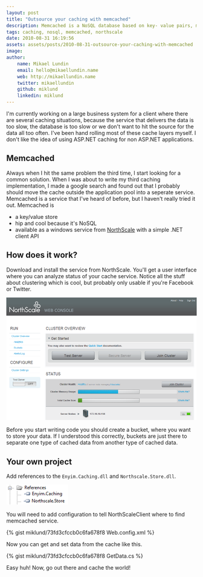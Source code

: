 ```yaml
---
layout: post
title: "Outsource your caching with memcached"
description: Memcached is a NoSQL database based on key- value pairs, making it excellent for caching stuff. Here's a short article on how to get starting caching with memcached.
tags: caching, nosql, memcached, northscale
date: 2010-08-31 16:19:56
assets: assets/posts/2010-08-31-outsource-your-caching-with-memcached
image: 
author:
    name: Mikael Lundin
    email: hello@mikaellundin.name
    web: http://mikaellundin.name
    twitter: mikaellundin
    github: miklund
    linkedin: miklund
---
```


I'm currently working on a large business system for a client where there are several caching situations, because the service that delivers the data is too slow, the database is too slow or we don't want to hit the source for the data all too often.  I've been hand rolling most of these cache layers myself. I don't like the idea of using ASP.NET caching for non ASP.NET applications.

## Memcached

Always when I hit the same problem the third time, I start looking for a common solution. When I was about to write my third caching implementation, I made a google search and found out that I probably should move the cache outside the application pool into a seperate service. Memcached is a service that I've heard of before, but I haven't really tried it out.  Memcached is

* a key/value store
* hip and cool because it's NoSQL
* available as a windows service from [NorthScale](http://www.northscale.com/) with a simple .NET client API

## How does it work?

Download and install the service from NorthScale. You'll get a user interface where you can analyze status of your cache service. Notice all the stuff about clustering which is cool, but probably only usable if you're Facebook or Twitter.

![northscale ui](/assets/posts/2010-08-31-outsource-your-caching-with-memcached/northscale_ui.png)

Before you start writing code you should create a bucket, where you want to store your data. If I understood this correctly, buckets are just there to separate one type of cached data from another type of cached data.

## Your own project

Add references to the `Enyim.Caching.dll` and `Northscale.Store.dll`.

![references tree in visual studio solution explorer](/assets/posts/2010-08-31-outsource-your-caching-with-memcached/references.png)

You will need to add configuration to tell NorthScaleClient where to find memcached service.</p>

{% gist miklund/73fd3cfccb0c6fa678f8 Web.config.xml %}

Now you can get and set data from the cache like this.

{% gist miklund/73fd3cfccb0c6fa678f8 GetData.cs %}

Easy huh! Now, go out there and cache the world!
